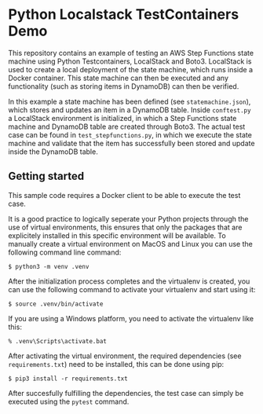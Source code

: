 # Python Localstack TestContainers Demo

This repository contains an example of testing an AWS Step Functions state machine using Python Testcontainers, LocalStack and Boto3. LocalStack is used to create a local deployment of the state machine, which runs inside a Docker container. This state machine can then be executed and any functionality (such as storing items in DynamoDB) can then be verified.

In this example a state machine has been defined (see `statemachine.json`), which stores and updates an item in a DynamoDB table. Inside `conftest.py` a LocalStack environment is initialized, in which a Step Functions state machine and DynamoDB table are created through Boto3. The actual test case can be found in `test_stepfunctions.py`, in which we execute the state machine and validate that the item has successfully been stored and update inside the DynamoDB table.

## Getting started

This sample code requires a Docker client to be able to execute the test case.

It is a good practice to logically seperate your Python projects through the use of virtual environments, this ensures that only the packages that are explicitely installed in this specific environment will be available. To manually create a virtual environment on MacOS and Linux you can use the following command line command:

`$ python3 -m venv .venv`

After the initialization process completes and the virtualenv is created, you can use the following command to activate your virtualenv and start using it:

`$ source .venv/bin/activate`

If you are using a Windows platform, you need to activate the virtualenv like this:

`% .venv\Scripts\activate.bat`

After activating the virtual environment, the required dependencies (see `requirements.txt`) need to be installed, this can be done using pip:

`$ pip3 install -r requirements.txt`

After succesfully fulfilling the dependencies, the test case can simply be executed using the `pytest` command.